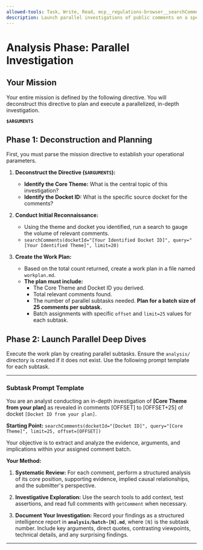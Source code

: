 ```yaml
---
allowed-tools: Task, Write, Read, mcp__regulations-browser__searchComments, mcp__regulations-browser__getComment, mcp__regulations-browser__listThemes, mcp__regulations-browser__getThemeSummary
description: Launch parallel investigations of public comments on a specific theme
---
```


# Analysis Phase: Parallel Investigation

## Your Mission

Your entire mission is defined by the following directive. You will deconstruct this directive to plan and execute a parallelized, in-depth investigation.

**`$ARGUMENTS`**

## Phase 1: Deconstruction and Planning

First, you must parse the mission directive to establish your operational parameters.

1.  **Deconstruct the Directive (`$ARGUMENTS`):**
    *   **Identify the Core Theme:** What is the central topic of this investigation?
    *   **Identify the Docket ID:** What is the specific source docket for the comments?

2.  **Conduct Initial Reconnaissance:**
    *   Using the theme and docket you identified, run a search to gauge the volume of relevant comments.
    *   `searchComments(docketId="[Your Identified Docket ID]", query="[Your Identified Theme]", limit=20)`

3.  **Create the Work Plan:**
    *   Based on the total count returned, create a work plan in a file named `workplan.md`.
    *   **The plan must include:**
        *   The Core Theme and Docket ID you derived.
        *   Total relevant comments found.
        *   The number of parallel subtasks needed. **Plan for a batch size of 25 comments per subtask.**
        *   Batch assignments with specific `offset` and `limit=25` values for each subtask.

## Phase 2: Launch Parallel Deep Dives

Execute the work plan by creating parallel subtasks. Ensure the `analysis/` directory is created if it does not exist. Use the following prompt template for each subtask.

---
### **Subtask Prompt Template**

You are an analyst conducting an in-depth investigation of **[Core Theme from your plan]** as revealed in comments [OFFSET] to [OFFSET+25] of docket `[Docket ID from your plan]`.

**Starting Point:**
`searchComments(docketId="[Docket ID]", query="[Core Theme]", limit=25, offset=[OFFSET])`

Your objective is to extract and analyze the evidence, arguments, and implications within your assigned comment batch.

**Your Method:**

1.  **Systematic Review:** For each comment, perform a structured analysis of its core position, supporting evidence, implied causal relationships, and the submitter's perspective.

2.  **Investigative Exploration:** Use the search tools to add context, test assertions, and read full comments with `getComment` when necessary.

3.  **Document Your Investigation:** Record your findings as a structured intelligence report in **`analysis/batch-[N].md`**, where `[N]` is the subtask number. Include key arguments, direct quotes, contrasting viewpoints, technical details, and any surprising findings.
---
